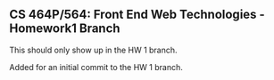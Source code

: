 ## CS 464P/564: Front End Web Technologies - Homework1 Branch

This should only show up in the HW 1 branch.

Added for an initial commit to the HW 1 branch.
